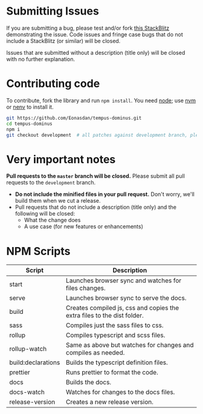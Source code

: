 # Submitting Issues

If you are submitting a bug, please test and/or fork [this StackBlitz](https://stackblitz.com/edit/tempus-dominus-v6-simple-setup) demonstrating the issue. Code issues and fringe case bugs that do not include a StackBlitz (or similar) will be closed.

Issues that are submitted without a description (title only) will be closed with no further explanation.

# Contributing code

To contribute, fork the library and run `npm install`. You need [node](http://nodejs.org/); use [nvm](https://github.com/creationix/nvm) or [nenv](https://github.com/ryuone/nenv) to install it.

```bash
git https://github.com/Eonasdan/tempus-dominus.git
cd tempus-dominus
npm i
git checkout development  # all patches against development branch, please!
```

# Very important notes

**Pull requests to the `master` branch will be closed.** Please submit all pull requests to the `development` branch.
- **Do not include the minified files in your pull request.** Don't worry, we'll build them when we cut a release.
- Pull requests that do not include a description (title only) and the following will be closed:
  - What the change does
  - A use case (for new features or enhancements)

# NPM Scripts


| Script | Description |
|--------|------------|
| start | Launches browser sync and watches for files changes.|
| serve | Launches browser sync to serve the docs. |
| build | Creates compiled js, css and copies the extra files to the dist folder. |
| sass | Compiles just the sass files to css. |
| rollup | Compiles typescript and scss files. |
| rollup-watch | Same as above but watches for changes and compiles as needed. |
| build:declarations | Builds the typescript definition files. |
| prettier | Runs prettier to format the code. |
| docs | Builds the docs. |
| docs-watch | Watches for changes to the docs files. |
| release-version | Creates a new release version. |
